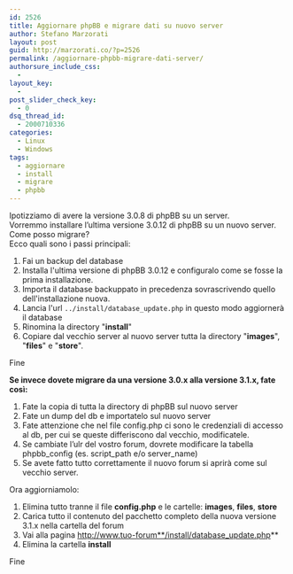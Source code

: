```yaml
---
id: 2526
title: Aggiornare phpBB e migrare dati su nuovo server
author: Stefano Marzorati
layout: post
guid: http://marzorati.co/?p=2526
permalink: /aggiornare-phpbb-migrare-dati-server/
authorsure_include_css:
  - 
layout_key:
  - 
post_slider_check_key:
  - 0
dsq_thread_id:
  - 2000710336
categories:
  - Linux
  - Windows
tags:
  - aggiornare
  - install
  - migrare
  - phpbb
---
```

Ipotizziamo di avere la versione 3.0.8 di phpBB su un server.  
Vorremmo installare l&#8217;ultima versione 3.0.12 di phpBB su un nuovo server.  
Come posso migrare?  
Ecco quali sono i passi principali:

1) Fai un backup del database  
2) Installa l'ultima versione di phpBB 3.0.12 e configuralo come se fosse la prima installazione.  
3) Importa il database backuppato in precedenza sovrascrivendo quello dell'installazione nuova.  
4) Lancia l'url `../install/database_update.php` in questo modo aggiornerà il database  
5) Rinomina la directory "**install**"  
6) Copiare dal vecchio server al nuovo server tutta la directory "**images**", "**files**" e "**store**".

Fine

**Se invece dovete migrare da una versione 3.0.x alla versione 3.1.x, fate così:**

1) Fate la copia di tutta la directory di phpBB sul nuovo server
2) Fate un dump del db e importatelo sul nuovo server
3) Fate attenzione che nel file config.php ci sono le credenziali di accesso al db, per cui se queste differiscono dal vecchio, modificatele.
4) Se cambiate l’ulr del vostro forum, dovrete modificare la tabella phpbb_config (es. script_path e/o server_name)
5) Se avete fatto tutto correttamente il nuovo forum si aprirà come sul vecchio server.

Ora aggiorniamolo:

1) Elimina tutto tranne il file **config.php** e le cartelle: **images**, **files**, **store**
2) Carica tutto il contenuto del pacchetto completo della nuova versione 3.1.x nella cartella del forum
3) Vai alla pagina http://www.tuo-forum**/install/database_update.php**
4) Elimina la cartella **install**

Fine
